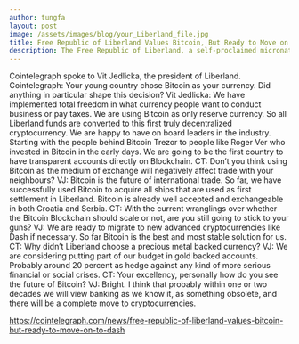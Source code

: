 ```yaml
---
author: tungfa
layout: post
image: /assets/images/blog/your_Liberland_file.jpg
title: Free Republic of Liberland Values Bitcoin, But Ready to Move on to Dash
description: The Free Republic of Liberland, a self-proclaimed micronation on the western bank of the Danube river currently using Bitcoin as their national currency, has hinted that it may migrate to a new cryptocurrency.
---
```

Cointelegraph spoke to Vit Jedlicka, the president of Liberland.
Cointelegraph: Your young country chose Bitcoin as your currency. Did anything in particular shape this decision?
Vit Jedlicka: We have implemented total freedom in what currency people want to conduct business or pay taxes. We are using Bitcoin as only reserve currency. So all Liberland funds are converted to this first truly decentralized cryptocurrency. We are happy to have on board leaders in the industry.
Starting with the people behind Bitcoin Trezor to people like Roger Ver who invested in Bitcoin in the early days. We are going to be the first country to have transparent accounts directly on Blockchain.
CT: Don’t you think using Bitcoin as the medium of exchange will negatively affect trade with your neighbours?
VJ: Bitcoin is the future of international trade. So far, we have successfully used Bitcoin to acquire all ships that are used as first settlement in Liberland. Bitcoin is already well accepted and exchangeable in both Croatia and Serbia.
CT: With the current wranglings over whether the Bitcoin Blockchain should scale or not, are you still going to stick to your guns?
VJ: We are ready to migrate to new advanced cryptocurrencies like Dash if necessary. So far Bitcoin is the best and most stable solution for us.
CT: Why didn’t Liberland choose a precious metal backed currency?
VJ: We are considering putting part of our budget in gold backed accounts. Probably around 20 percent as hedge against any kind of more serious financial or social crises.
CT: Your excellency, personally how do you see the future of Bitcoin?
VJ: Bright. I think that probably within one or two decades we will view banking as we know it, as something obsolete, and there will be a complete move to cryptocurrencies.
 
https://cointelegraph.com/news/free-republic-of-liberland-values-bitcoin-but-ready-to-move-on-to-dash
